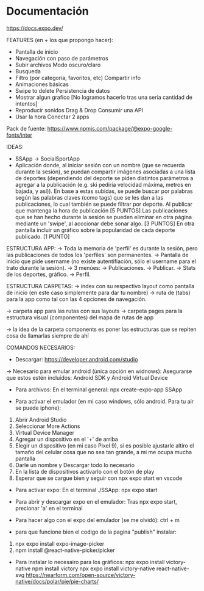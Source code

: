 # Documentación
https://docs.expo.dev/

FEATURES (en + los que propongo hacer):
+ Pantalla de inicio
+ Navegación con paso de parámetros
+ Subir archivos
Modo oscuro/claro
+ Busqueda
+ Filtro (por categoría, favoritos, etc)
Compartir info
+ Animaciones básicas
+ Swipe to delete
Persistencia de datos
+ Mostrar algun grafico     [No logramos hacerlo tras una seria cantidad de intentos]
+ Reproducir sonidos
Drag & Drop
Consumir una API
+ Usar la hora
Conectar 2 apps

Pack de fuente:
https://www.npmjs.com/package/@expo-google-fonts/inter



IDEAS:
- SSApp -> SocialSportApp
- Aplicación donde, al iniciar sesión con un nombre (que se recuerda durante la sesión), se puedan compartir imágenes asociadas a una lista de deportes (dependiendo del deporte se piden distintos parámetros a agregar a la publicación (e.g. ski pediría velocidad máxima, metros en bajada, y así)). En base a estas subidas, se puede buscar por palabras según las palabras claves (como tags) que se les dan a las publicaciones, lo cual también se puede filtrar por deporte. Al publicar que mantenga la hora de publicación [5 PUNTOS]
Las publicaciones que se han hecho durante la sesión se pueden eliminar en otra página mediante un 'swipe', al acccionar debe sonar algo. [3 PUNTOS]
En otra pantalla incluir un gráfico sobre la popularidad de cada deporte publicado. [1 PUNTO]


ESTRUCTURA APP:
-> Toda la memoria de 'perfil' es durante la sesión, pero las publicaciones de todos los 'perfiles' son permanentes.
-> Pantalla de inicio que pide username (no existe autentifiación, sólo el username para el trato durante la sesión).
-> 3 menúes: 
    -> Publicaciones.
    -> Publicar.
    -> Stats de los deportes, gráfico.
    -> Perfil.

ESTRUCTURA CARPETAS:
-> index con su respectivo layout como pantalla de inicio (en este caso simplemente para dar tu nombre)
-> ruta de (tabs) para la app como tal con las 4 opciones de navegación.

-> carpeta app para las rutas con sus layouts
-> carpeta pages para la estructura visual (componentes) del mapa de rutas de app

-> la idea de la carpeta components es poner las estructuras que se repiten cosa de llamarlas siempre de ahí


COMANDOS NECESARIOS:

- Descargar:
https://developer.android.com/studio

-> Necesario para emular android (única opción en widnows): Asegurarse que estos estén incluídos: Android SDK y Android Virtual Device


- Para archivos: En el terminal general:
npx create-expo-app SSApp

- Para activar el emulador (en mi caso windows, sólo android. Para tu air se puede iphone):
1. Abrir Android Studio
2. Seleccionar More Actions
3. Virtual Device Manager
4. Agregar un dispositivo en el '+' de arriba
5. Elegir un dispositivo (en mi caso Pixel 9), si es posible ajustarle altiro el tamaño del celular cosa que no sea tan grande, a mi me ocupa mucha pantalla
6. Darle un nombre y Descargar todo lo necesario
7. En la lista de dispositivos activarlo con el botón de play
8. Esperar que se cargue bien y seguir con npx expo start en vscode

- Para activar expo: En el terminal ./SSApp:
npx expo start

- Para abrir y descargar expo en el emulador:
Tras npx expo start, precionar 'a' en el terminal


- Para hacer algo con el expo del emulador (se me olvidó):
ctrl + m

- para que funcione bien el codigo de la pagina "publish" instalar:
1. npx expo install expo-image-picker
2. npm install @react-native-picker/picker


- Para instalar lo necesairo para los gráficos:
npx expo install victory-native
npm install victory
npx expo install victory-native react-native-svg
https://nearform.com/open-source/victory-native/docs/polar/pie/pie-charts/



